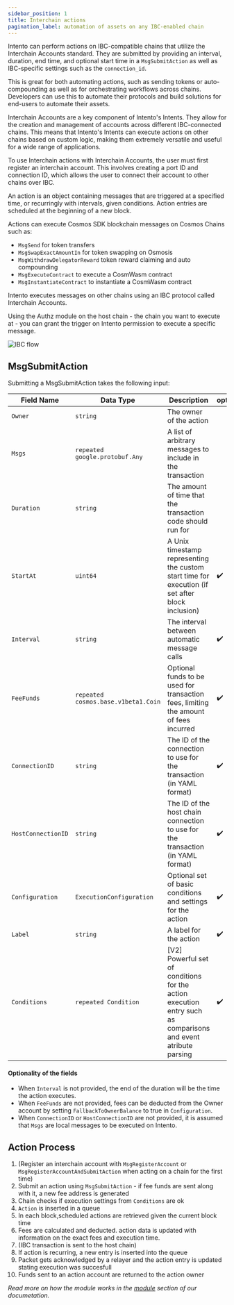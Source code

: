 ```yaml
---
sidebar_position: 1
title: Interchain actions
pagination_label: automation of assets on any IBC-enabled chain
---
```


Intento can perform actions on IBC-compatible chains that utilize the Interchain Accounts standard. They are submitted by providing an interval, duration, end time, and optional start time in a `MsgSubmitAction` as well as IBC-specific settings such as the `connection_id`.

This is great for both automating actions, such as sending tokens or auto-compounding as well as for orchestrating workflows across chains.
Developers can use this to automate their protocols and build solutions for end-users to automate their assets.

Interchain Accounts are a key component of Intento's Intents. They allow for the creation and management of accounts across different IBC-connected chains. This means that Intento's Intents can execute actions on other chains based on custom logic, making them extremely versatile and useful for a wide range of applications.

To use Interchain actions with Interchain Accounts, the user must first register an interchain account. This involves creating a port ID and connection ID, which allows the user to connect their account to other chains over IBC.

An action is an object containing messages that are triggered at a specified time, or recurringly with intervals, given conditions.
Action entries are scheduled at the beginning of a new block.

Actions can execute Cosmos SDK blockchain messages on Cosmos Chains such as:

- `MsgSend` for token transfers
- `MsgSwapExactAmountIn` for token swapping on Osmosis
- `MsgWithdrawDelegatorReward` token reward claiming and auto compounding
- `MsgExecuteContract` to execute a CosmWasm contract
- `MsgInstantiateContract` to instantiate a CosmWasm contract

Intento executes messages on other chains using an IBC protocol called Interchain Accounts.

Using the Authz module on the host chain - the chain you want to execute at - you can grant the trigger on Intento permission to execute a specific message.

![IBC flow](@site/docs/images/ibc_trigger.png)

## MsgSubmitAction

Submitting a MsgSubmitAction takes the following input:

| Field Name         | Data Type                           | Description                                                                                                   | optional |
| ------------------ | ----------------------------------- | ------------------------------------------------------------------------------------------------------------- | -------- |
| `Owner`            | `string`                            | The owner of the action                                                                                       |          |
| `Msgs`             | `repeated google.protobuf.Any`      | A list of arbitrary messages to include in the transaction                                                    |          |
| `Duration`         | `string`                            | The amount of time that the transaction code should run for                                                   |          |
| `StartAt`          | `uint64`                            | A Unix timestamp representing the custom start time for execution (if set after block inclusion)              | ✔️       |
| `Interval`         | `string`                            | The interval between automatic message calls                                                                  | ✔️       |
| `FeeFunds`         | `repeated cosmos.base.v1beta1.Coin` | Optional funds to be used for transaction fees, limiting the amount of fees incurred                          | ✔️       |
| `ConnectionID`     | `string`                            | The ID of the connection to use for the transaction (in YAML format)                                          | ✔️       |
| `HostConnectionID` | `string`                            | The ID of the host chain connection to use for the transaction (in YAML format)                               | ✔️       |
| `Configuration`    | `ExecutionConfiguration`            | Optional set of basic conditions and settings for the action                                                  | ✔️       |
| `Label`            | `string`                            | A label for the action                                                                                        | ✔️       |
| `Conditions`       | `repeated Condition`                | [V2] Powerful set of conditions for the action execution entry such as comparisons and event atribute parsing | ✔️       |

#### Optionality of the fields

- When `Interval` is not provided, the end of the duration will be the time the action executes.
- When `FeeFunds` are not provided, fees can be deducted from the Owner account by setting `FallbackToOwnerBalance` to true in `Configuration`.
- When `ConnectionID` or `HostConnectionID` are not provided, it is assumed that `Msgs` are local messages to be executed on Intento.

## Action Process

1. (Register an interchain account with `MsgRegisterAccount` or `MsgRegisterAccountAndSubmitAction` when acting on a chain for the first time)
2. Submit an action using `MsgSubmitAction` - if fee funds are sent along with it, a new fee address is generated
3. Chain checks if execution settings from `Conditions` are ok
4. `Action` is inserted in a queue
5. In each block,scheduled actions are retrieved given the current block time
6. Fees are calculated and deducted. action data is updated with information on the exact fees and execution time.
7. (IBC transaction is sent to the host chain)
8. If action is recurring, a new entry is inserted into the queue
9. Packet gets acknowledged by a relayer and the action entry is updated stating execution was succesfull
10. Funds sent to an action account are returned to the action owner

_Read more on how the module works in the [module](@site/docs/modules/index.md) section of our documetation._

<!-- ## Considerations

Intento's Intents are a powerful tool for automating actions over IBC. However, there are some limitations that should be taken into consideration when designing applications or protocols.

Ordered IBC channels are a necessary requirement for Interchain Automation with Interchain Accounts. This means that Intento's Intents can only be executed when the previous execution did not time out. Channels close when a chain is available but a packet times out. IBC Packets may time out, which can lead to failed actions. This can happen due to network congestion or other reasons, and can lead to a loss of funds or other negative consequences. To reduce the risk of this happening, Intento's Intents by default have a timeout equal to the interval, so that the impact is minimal.

Actions depend on the availability of relayers. If relayers are not actively relaying IBC transactions, Intento's Intents may fail or take longer to execute. It is important to keep this in mind when using Intento's Intents, and to ensure that there are active relayers available for reliable execution. -->
